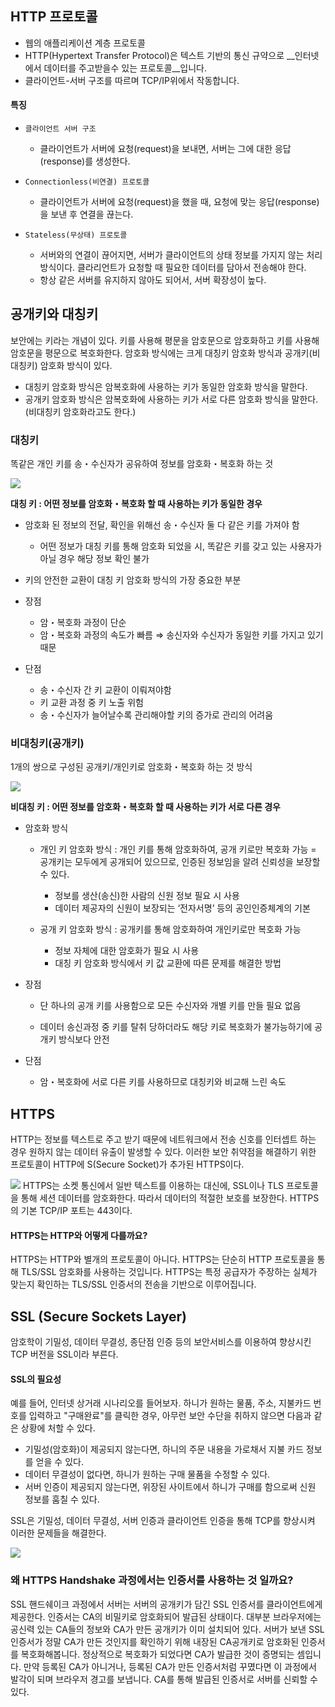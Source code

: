 ## HTTP 프로토콜
- 웹의 애플리케이션 계층 프로토콜
- HTTP(Hypertext Transfer Protocol)은 텍스트 기반의 통신 규약으로 __인터넷에서 데이터를 주고받을수 있는 프로토콜__입니다.
- 클라이언트-서버 구조를 따르며 TCP/IP위에서 작동합니다.


#### 특징
- ```클라이언트 서버 구조```

    - 클라이언트가 서버에 요청(request)을 보내면, 서버는 그에 대한 응답(response)를 생성한다.

- ```Connectionless(비연결) 프로토콜```

    - 클라이언트가 서버에 요청(request)을 했을 때, 요청에 맞는 응답(response)을 보낸 후 연결을 끊는다.

- ```Stateless(무상태) 프로토콜```

    - 서버와의 연결이 끊어지면, 서버가 클라이언트의 상태 정보를 가지지 않는 처리 방식이다. 클라리언트가 요청할 때 필요한 데이터를 담아서 전송해야 한다.
    - 항상 같은 서버를 유지하지 않아도 되어서, 서버 확장성이 높다.


## 공개키와 대칭키
보안에는 키라는 개념이 있다. 키를 사용해 평문을 암호문으로 암호화하고 키를 사용해 암호문을 평문으로 복호화한다. 암호화 방식에는 크게 대칭키 암호화 방식과 공개키(비대칭키) 암호화 방식이 있다.

- 대칭키 암호화 방식은 암복호화에 사용하는 키가 동일한 암호화 방식을 말한다.
- 공개키 암호화 방식은 암복호화에 사용하는 키가 서로 다른 암호화 방식을 말한다. (비대칭키 암호화라고도 한다.)


### 대칭키
똑같은 개인 키를 송・수신자가 공유하여 정보를 암호화・복호화 하는 것

![](https://velog.velcdn.com/images/wxxhyeong/post/15c43126-732e-4d80-bc3e-b526d037cd37/image.png)


**대칭 키 : 어떤 정보를 암호화・복호화 할 때 사용하는 키가 동일한 경우**

- 암호화 된 정보의 전달, 확인을 위해선 송・수신자 둘 다 같은 키를 가져야 함

    - 어떤 정보가 대칭 키를 통해 암호화 되었을 시, 똑같은 키를 갖고 있는 사용자가 아닐 경우 해당 정보 확인 불가

- 키의 안전한 교환이 대칭 키 암호화 방식의 가장 중요한 부분

- 장점
    - 암・복호화 과정이 단순
    - 암・복호화 과정의 속도가 빠름 ⇒ 송신자와 수신자가 동일한 키를 가지고 있기 때문

- 단점

    - 송・수신자 간 키 교환이 이뤄져야함
    - 키 교환 과정 중 키 노출 위험
    - 송・수신자가 늘어날수록 관리해야할 키의 증가로 관리의 어려움

### 비대칭키(공개키)
1개의 쌍으로 구성된 공개키/개인키로 암호화・복호화 하는 것 방식

![](https://velog.velcdn.com/images/wxxhyeong/post/7b319ab7-bcea-47a6-ad14-d7dbe10d7ff2/image.png)

**비대칭 키 : 어떤 정보를 암호화・복호화 할 때 사용하는 키가 서로 다른 경우**

- 암호화 방식

    - 개인 키 암호화 방식 : 개인 키를 통해 암호화하여, 공개 키로만 복호화 가능 = 공개키는 모두에게 공개되어 있으므로, 인증된 정보임을 알려 신뢰성을 보장할수 있다.
        - 정보를 생산(송신)한 사람의 신원 정보 필요 시 사용
        - 데이터 제공자의 신원이 보장되는 ‘전자서명’ 등의 공인인증체계의 기본

    - 공개 키 암호화 방식 : 공개키를 통해 암호화하여 개인키로만 복호화 가능
        - 정보 자체에 대한 암호화가 필요 시 사용
        - 대칭 키 암호화 방식에서 키 값 교환에 따른 문제를 해결한 방법

- 장점

    - 단 하나의 공개 키를 사용함으로 모든 수신자와 개별 키를 만들 필요 없음

    - 데이터 송신과정 중 키를 탈취 당하더라도 해당 키로 복호화가 불가능하기에 공개키 방식보다 안전

- 단점

    - 암・복호화에 서로 다른 키를 사용하므로 대칭키와 비교해 느린 속도


## HTTPS
HTTP는 정보를 텍스트로 주고 받기 때문에 네트워크에서 전송 신호를 인터셉트 하는 경우 원하지 않는 데이터 유출이 발생할 수 있다. 이러한 보안 취약점을 해결하기 위한 프로토콜이 HTTP에 S(Secure Socket)가 추가된 HTTPS이다.

![](https://velog.velcdn.com/images/wxxhyeong/post/39aa357d-fff8-4a2f-a14b-65ebfda29475/image.png)
HTTPS는 소켓 통신에서 일반 텍스트를 이용하는 대신에, SSL이나 TLS 프로토콜을 통해 세션 데이터를 암호화한다. 따라서 데이터의 적절한 보호를 보장한다. HTTPS의 기본 TCP/IP 포트는 443이다.

#### HTTPS는 HTTP와 어떻게 다를까요?
HTTPS는 HTTP와 별개의 프로토콜이 아니다. HTTPS는 단순히 HTTP 프로토콜을 통해 TLS/SSL 암호화를 사용하는 것입니다. HTTPS는 특정 공급자가 주장하는 실체가 맞는지 확인하는 TLS/SSL 인증서의 전송을 기반으로 이루어집니다.

## SSL (Secure Sockets Layer)
암호학이 기밀성, 데이터 무결성, 종단점 인증 등의 보안서비스를 이용하여 향상시킨 TCP 버전을 SSL이라 부른다.

#### SSL의 필요성
예를 들어, 인터넷 상거래 시나리오를 들어보자.
하니가 원하는 물품, 주소, 지불카드 번호를 입력하고 "구매완료"를 클릭한 경우, 아무런 보안 수단을 취하지 않으면 다음과 같은 상황에 처할 수 있다.
- 기밀성(암호화)이 제공되지 않는다면, 하니의 주문 내용을 가로채서 지불 카드 정보를 얻을 수 있다.
- 데이터 무결성이 없다면, 하니가 원하는 구매 물품을 수정할 수 있다.
- 서버 인증이 제공되지 않는다면, 위장된 사이트에서 하니가 구매를 함으로써 신원 정보를 훔칠 수 있다.

SSL은 기밀성, 데이터 무결성, 서버 인증과 클라이언트 인증을 통해 TCP를 향상시켜 이러한 문제들을 해결한다.

![](https://velog.velcdn.com/images/wxxhyeong/post/b063bff7-a407-4135-9e57-672aa3405b4d/image.png)


### 왜 HTTPS Handshake 과정에서는 인증서를 사용하는 것 일까요?

SSL 핸드쉐이크 과정에서 서버는 서버의 공개키가 담긴 SSL 인증서를 클라이언트에게 제공한다. 인증서는 CA의 비밀키로 암호화되어 발급된 상태이다.
대부분 브라우저에는 공신력 있는 CA들의 정보와 CA가 만든 공개키가 이미 설치되어 있다. 서버가 보낸 SSL 인증서가 정말 CA가 만든 것인지를 확인하기 위해 내장된 CA공개키로 암호화된 인증서를 복호화해봅니다. 정상적으로 복호화가 되었다면 CA가 발급한 것이 증명되는 셈입니다. 만약 등록된 CA가 아니거나, 등록된 CA가 만든 인증서처럼 꾸몄다면 이 과정에서 발각이 되며 브라우저 경고를 보냅니다.
CA를 통해 발급된 인증서로 서버를 신뢰할 수 있다.